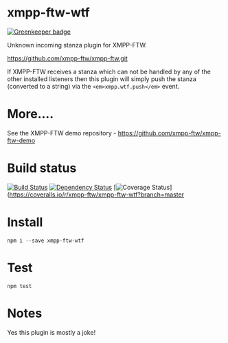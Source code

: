 xmpp-ftw-wtf
=================

[![Greenkeeper badge](https://badges.greenkeeper.io/xmpp-ftw/xmpp-ftw-wtf.svg)](https://greenkeeper.io/)

Unknown incoming stanza plugin for XMPP-FTW.

https://github.com/xmpp-ftw/xmpp-ftw.git

If XMPP-FTW receives a stanza which can not be handled by any of the 
other installed listeners then this plugin will simply push the 
stanza (converted to a string) via the `<em>xmpp.wtf.push</em>` 
event.

# More....

See the XMPP-FTW demo repository - https://github.com/xmpp-ftw/xmpp-ftw-demo

# Build status

[![Build Status](https://secure.travis-ci.org/xmpp-ftw/xmpp-ftw-wtf.png)](http://travis-ci.org/xmpp-ftw/xmpp-ftw-wtf)
[![Dependency Status](https://david-dm.org/xmpp-ftw/xmpp-ftw-wtf.png)](https://david-dm.org/xmpp-ftw/xmpp-ftw-wtf)
[![Coverage Status](https://img.shields.io/coveralls/xmpp-ftw/xmpp-ftw-wtf.svg)](https://coveralls.io/r/xmpp-ftw/xmpp-ftw-wtf?branch=master

# Install

```
npm i --save xmpp-ftw-wtf
```

# Test

```
npm test
```

# Notes

Yes this plugin is mostly a joke!
